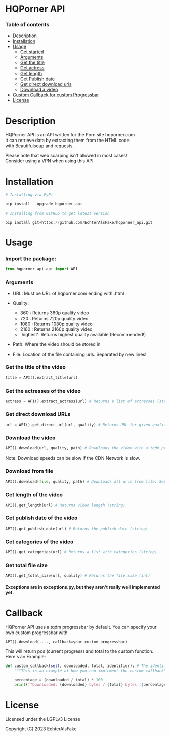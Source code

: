 # HQPorner API

### Table of contents

- [Description](#description)
- [Installation](#installation)
- [Usage](#usage)
  - [Get started](#import-the-package)
  - [Arguments](#arguments)
  - [Get the title](#get-the-title-of-the-video)
  - [Get actress](#get-the-actress-of-the-video)
  - [Get length](#get-the-length-of-the-video)
  - [Get Publish date](#get-the-publish-date-of-the-video)
  - [Get direct download urls](#get-direct-download-urls)
  - [Download a video](#download-the-video)
- [Custom Callback for custom Progressbar](#callback)
- [License](#license)


# Description

HQPorner API is an API written for the Porn site hqporner.com
<br>It can retrieve data by extracting them from the HTML code
<br> with Beautifulsoup and requests.

Please note that web scarping isn't allowed in most cases!
<br>Consider using a VPN when using this API

# Installation

```py
# Installing via PyPi

pip install --upgrade hqporner_api

# Installing from GitHub to get latest version

pip install git+https://github.com/EchterAlsFake/hqporner_api.git
```

# Usage

### Import the package:

```py
from hqporner_api.api import API
```

### Arguments
- URL: Must be URL of hqporner.com ending with .html
- Quality:
    - 360 : Returns 360p quality video
    - 720 : Returns 720p quality video
    - 1080 : Returns 1080p quality video
    - 2160 : Returns 2160p quality video
    - 'highest': Returns highest quality available (Recommended!)

- Path: Where the video should be stored in
- File: Location of the file containing urls. Separated by new lines!





### Get the title of the video

```py
title = API().extract_title(url)
```

### Get the actresses of the video

```py
actress = API().extract_actress(url) # Returns a list of actresses (string)
```

### Get direct download URLs

```py
url = API().get_direct_url(url, quality) # Returns URL for given quality
```

### Download the video

```py
API().download(url, quality, path) # Downloads the video with a tqdm progressbar
```
Note: Download speeds can be slow if the CDN Network is slow.

### Download from file

```py
API().download(file, quality, path) # Downloads all urls from file. Separate URLs with new line
```



### Get length of the video

```py
API().get_length(url) # Returns video length (string)
```

### Get publish date of the video

```py
API().get_publish_date(url) # Returns the publish date (string)
```

### Get categories of the video

```py
API().get_categories(url) # Returns a list with categories (string)
```

### Get total file size


```py
API().get_total_size(url, quality) # Returns the file size (int)
```

#### Exceptions are in exceptions.py, but they aren't really well implemented yet.


# Callback

HQPorner API uses a tqdm progressbar by default. You can specify your own custom progressbar with

```py
API().download(...., callback=your_custom_progressbar)
```

This will return pos (current progress) and total to the custom function.
<br>Here's an Example: 

```py
def custom_callback(self, downloaded, total, identifier): # The identifier just returns "hqporner" and can be ignored!
    """This is an example of how you can implement the custom callback"""

    percentage = (downloaded / total) * 100
    print(f"Downloaded: {downloaded} bytes / {total} bytes ({percentage:.2f}%)")
```


# License


Licensed under the LGPLv3 License

Copyright (C) 2023 EchterAlsFake



